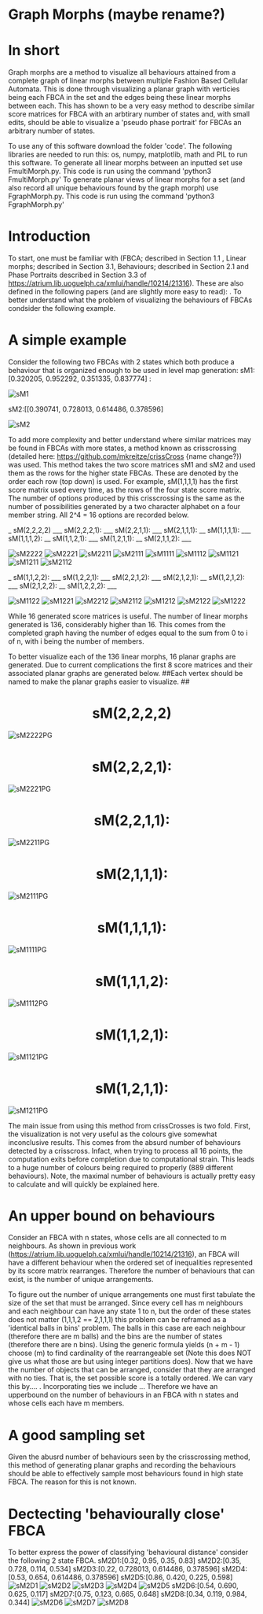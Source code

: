 # Graph Morphs (maybe rename?)
# In short 
Graph morphs are a method to visualize all behaviours attained from a complete graph of linear morphs between multiple Fashion Based Cellular Automata. This is done through visualizing a planar graph with verticies being each FBCA in the set and the edges being these linear morphs between each. This has shown to be a very easy method to describe similar score matrices for FBCA with an arbtirary number of states and, with small edits, should be able to visualize a 'pseudo phase portrait' for FBCAs an arbitrary number of states.  

To use any of this software download the folder 'code'.
The following libraries are needed to run this: os, numpy, matplotlib, math and PIL to run this software.
To generate all linear morphs between an inputted set use FmultiMorph.py. This code is run using the command 'python3 FmultiMorph.py'
To generate planar views of linear morphs for a set (and also record all unique behaviours found by the graph morph) use FgraphMorph.py.
This code is run using the command 'python3  FgraphMorph.py'

# Introduction
To start, one must be familiar with (FBCA; described in Section 1.1 , Linear morphs; described in Section 3.1, Behaviours; described in Section 2.1 and Phase Portraits described in Section 3.3 of https://atrium.lib.uoguelph.ca/xmlui/handle/10214/21316). These are also defined in the following papers (and are slightly more easy to read): . To better understand what the problem of visualizing the behaviours of FBCAs condsider the following example.

# A simple example

Consider the following two FBCAs with 2 states which both produce a behaviour that is organized enough to be used in level map generation:
sM1:[0.320205, 0.952292, 0.351335, 0.837774] : 

![sM1](https://github.com/mkreitze/graphMorph/blob/master/multipleMorphs/fingerprintMethod/graphMorph/test/0/0%2020.png)

sM2:[[0.390741, 0.728013, 0.614486, 0.378596]

![sM2](https://github.com/mkreitze/graphMorph/blob/master/multipleMorphs/fingerprintMethod/graphMorph/test/1/1%2020.png)

To add more complexity and better understand where similar matrices may be found in FBCAs with more states, a method known as crisscrossing (detailed here: https://github.com/mkreitze/crissCross {name change?}) was used. This method takes the two score matrices sM1 and sM2 and used them as the rows for the higher state FBCAs. These are denoted by the order each row (top down) is used. For example, sM(1,1,1,1) has the first score matrix used every time, as the rows of the four state score matrix. The number of options produced by this crisscrossing is the same as the number of possibilities generated by a two character alphabet on a four member string. All 2^4 = 16 options are recorded below. 

_ sM(2,2,2,2) ___ sM(2,2,2,1): ___ sM(2,2,1,1): ___ sM(2,1,1,1):  __ sM(1,1,1,1): ___ sM(1,1,1,2): __ sM(1,1,2,1): ___ sM(1,2,1,1): __ sM(2,1,1,2): ___ 

![sM2222](https://github.com/mkreitze/graphMorph/blob/master/multipleMorphs/fingerprintMethod/graphMorph/fullExample/0/0%2020.png) ![sM2221](https://github.com/mkreitze/graphMorph/blob/master/multipleMorphs/fingerprintMethod/graphMorph/fullExample/1/1%2020.png) ![sM2211](https://github.com/mkreitze/graphMorph/blob/master/multipleMorphs/fingerprintMethod/graphMorph/fullExample/2/2%2020.png) ![sM2111](https://github.com/mkreitze/graphMorph/blob/master/multipleMorphs/fingerprintMethod/graphMorph/fullExample/3/3%2020.png) ![sM1111](https://github.com/mkreitze/graphMorph/blob/master/multipleMorphs/fingerprintMethod/graphMorph/fullExample/4/4%2020.png) ![sM1112](https://github.com/mkreitze/graphMorph/blob/master/multipleMorphs/fingerprintMethod/graphMorph/fullExample/5/5%2020.png) ![sM1121](https://github.com/mkreitze/graphMorph/blob/master/multipleMorphs/fingerprintMethod/graphMorph/fullExample/6/6%2020.png) ![sM1211](https://github.com/mkreitze/graphMorph/blob/master/multipleMorphs/fingerprintMethod/graphMorph/fullExample/7/7%2020.png) ![sM2112](https://github.com/mkreitze/graphMorph/blob/master/multipleMorphs/fingerprintMethod/graphMorph/fullExample/8/8%2020.png) 


_ sM(1,1,2,2): ___ sM(1,2,2,1): ___ sM(2,2,1,2): ___ sM(2,1,2,1): __ sM(1,2,1,2): ___ sM(2,1,2,2): __ sM(1,2,2,2): ___

![sM1122](https://github.com/mkreitze/graphMorph/blob/master/multipleMorphs/fingerprintMethod/graphMorph/fullExample/9/9%2020.png) ![sM1221](https://github.com/mkreitze/graphMorph/blob/master/multipleMorphs/fingerprintMethod/graphMorph/fullExample/10/10%2020.png) ![sM2212](https://github.com/mkreitze/graphMorph/blob/master/multipleMorphs/fingerprintMethod/graphMorph/fullExample/11/11%2020.png) ![sM2112](https://github.com/mkreitze/graphMorph/blob/master/multipleMorphs/fingerprintMethod/graphMorph/fullExample/12/12%2020.png) ![sM1212](https://github.com/mkreitze/graphMorph/blob/master/multipleMorphs/fingerprintMethod/graphMorph/fullExample/13/13%2020.png) ![sM2122](https://github.com/mkreitze/graphMorph/blob/master/multipleMorphs/fingerprintMethod/graphMorph/fullExample/14/14%2020.png) ![sM1222](https://github.com/mkreitze/graphMorph/blob/master/multipleMorphs/fingerprintMethod/graphMorph/fullExample/15/15%2020.png)

While 16 generated score matrices is useful. The number of linear morphs generated is 136, considerably higher than 16. This comes from the completed graph having the number of edges equal to the sum from 0 to i of n, with i being the number of members. 

To better visualize each of the 136 linear morphs, 16 planar graphs are generated. Due to current complications the first 8 score matrices and their associated planar graphs are generated below. 
##Each vertex should be named to make the planar graphs easier to visualize. ##

# <div align="center"> sM(2,2,2,2) 

![sM2222PG](https://github.com/mkreitze/graphMorph/blob/master/multipleMorphs/fingerprintMethod/graphMorph/firstNine/0.png)

# <div align="center"> sM(2,2,2,1): 

![sM2221PG](https://github.com/mkreitze/graphMorph/blob/master/multipleMorphs/fingerprintMethod/graphMorph/firstNine/1.png) 

# <div align="center"> sM(2,2,1,1): 

![sM2211PG](https://github.com/mkreitze/graphMorph/blob/master/multipleMorphs/fingerprintMethod/graphMorph/firstNine/2.png)

# <div align="center"> sM(2,1,1,1): 

![sM2111PG](https://github.com/mkreitze/graphMorph/blob/master/multipleMorphs/fingerprintMethod/graphMorph/firstNine/3.png)

# <div align="center"> sM(1,1,1,1): 

![sM1111PG](https://github.com/mkreitze/graphMorph/blob/master/multipleMorphs/fingerprintMethod/graphMorph/firstNine/4.png)

# <div align="center"> sM(1,1,1,2): 

![sM1112PG](https://github.com/mkreitze/graphMorph/blob/master/multipleMorphs/fingerprintMethod/graphMorph/firstNine/5.png)

# <div align="center"> sM(1,1,2,1): 

![sM1121PG](https://github.com/mkreitze/graphMorph/blob/master/multipleMorphs/fingerprintMethod/graphMorph/firstNine/6.png)

# <div align="center"> sM(1,2,1,1): 

![sM1211PG](https://github.com/mkreitze/graphMorph/blob/master/multipleMorphs/fingerprintMethod/graphMorph/firstNine/7.png) 


The main issue from using this method from crissCrosses is two fold. First, the visualization is not very useful as the colours give somewhat inconclusive results. This comes from the absurd number of behaviours detected by a crisscross. Infact, when trying to process all 16 points, the computation exits before completion due to computational strain. This leads to a huge number of colours being required to properly (889 different behaviours). Note, the maximal number of behaviours is actually pretty easy to calculate and will quickly be explained here. 

# An upper bound on behaviours
Consider an FBCA with n states, whose cells are all connected to m neighbours. As shown in previous work (https://atrium.lib.uoguelph.ca/xmlui/handle/10214/21316), an FBCA will have a different behaviour when the ordered set of inequalities represented by its score matrix rearranges. Therefore the number of behaviours that can exist, is the number of unique arrangements. 

To figure out the number of unique arrangements one must first tabulate the size of the set that must be arranged. Since every cell has m neighbours and each neighbour can have any state 1 to n, but the order of these states does not matter (1,1,1,2 == 2,1,1,1) this problem can be reframed as a 'identical balls in bins' problem. The balls in this case are each neighbour (therefore there are m balls) and the bins are the number of states (therefore there are n bins). Using the generic formula yields (n + m - 1) choose (m) to find cardinality of the rearrangeable set (Note this does NOT give us what those are but using integer partitions does). Now that we have the number of objects that can be arranged, consider that they are arranged with no ties. That is, the set possible score is a totally ordered. We can vary this by.... . Incorporating ties we include ... Therefore we have an upperbound on the number of behaviours in an FBCA with n states and whose cells each have m members. 

# A good sampling set

Given the abusrd number of behaviours seen by the crisscrossing method, this method of generating planar graphs and recording the behaviours should be able to effectively sample most behaviours found in high state FBCA. The reason for this is not known.

# Dectecting 'behaviourally close' FBCA

To better express the power of classifying 'behavioural distance' consider the following 2 state FBCA.
sM2D1:[0.32, 0.95, 0.35, 0.83]  sM2D2:[0.35, 0.728, 0.114, 0.534]  sM2D3:[0.22, 0.728013, 0.614486, 0.378596]  sM2D4:[0.53, 0.654, 0.614486, 0.378596]  sM2D5:[0.86, 0.420, 0.225, 0.598]
![sM2D1](https://github.com/mkreitze/graphMorph/blob/master/multipleMorphs/fingerprintMethod/graphMorph/2dim/0/0%2020.png) ![sM2D2](https://github.com/mkreitze/graphMorph/blob/master/multipleMorphs/fingerprintMethod/graphMorph/2dim/1/1%2020.png) ![sM2D3](https://github.com/mkreitze/graphMorph/blob/master/multipleMorphs/fingerprintMethod/graphMorph/2dim/2/2%2020.png) ![sM2D4](https://github.com/mkreitze/graphMorph/blob/master/multipleMorphs/fingerprintMethod/graphMorph/2dim/3/3%2020.png) ![sM2D5](https://github.com/mkreitze/graphMorph/blob/master/multipleMorphs/fingerprintMethod/graphMorph/2dim/4/4%2020.png)
sM2D6:[0.54, 0.690, 0.625, 0.117]  sM2D7:[0.75, 0.123, 0.665, 0.648]  sM2D8:[0.34, 0.119, 0.984, 0.344]
![sM2D6](https://github.com/mkreitze/graphMorph/blob/master/multipleMorphs/fingerprintMethod/graphMorph/2dim/5/5%2020.png) ![sM2D7](https://github.com/mkreitze/graphMorph/blob/master/multipleMorphs/fingerprintMethod/graphMorph/2dim/6/6%2020.png) ![sM2D8](https://github.com/mkreitze/graphMorph/blob/master/multipleMorphs/fingerprintMethod/graphMorph/2dim/7/7%2020.png)
